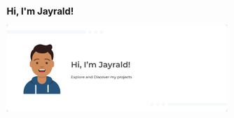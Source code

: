 ## Hi, I'm Jayrald!

![Introduction Banner](https://github.com/Jayrald07/Jayrald07/blob/a3d9cd1e47c254032f9de9ab6252b69c0a8fb779/Github%20Profile%20Banner.png)

